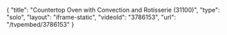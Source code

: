 {
    "title": "Countertop Oven with Convection and Rotisserie (31100)",
    "type": "solo",
    "layout": "iframe-static",
    "videoId": "3786153",
    "url": "\/tvpembed\/3786153"
}